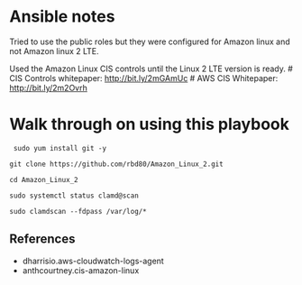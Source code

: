 # Ansible notes

Tried to use the public roles but they were configured for Amazon linux and not Amazon linux 2 LTE.  

Used the Amazon Linux CIS controls until the Linux 2 LTE version is ready.
    # CIS Controls whitepaper:  http://bit.ly/2mGAmUc
    # AWS CIS Whitepaper:       http://bit.ly/2m2Ovrh


# Walk through on using this playbook

```
 sudo yum install git -y
```

```
git clone https://github.com/rbd80/Amazon_Linux_2.git
```

```
cd Amazon_Linux_2

```

```
sudo systemctl status clamd@scan
```


```
sudo clamdscan --fdpass /var/log/*
```






## References
- dharrisio.aws-cloudwatch-logs-agent
- anthcourtney.cis-amazon-linux